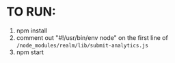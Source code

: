 # TO RUN:

1. npm install
2. comment out "#!/usr/bin/env node" on the first line of `/node_modules/realm/lib/submit-analytics.js`
3. npm start
